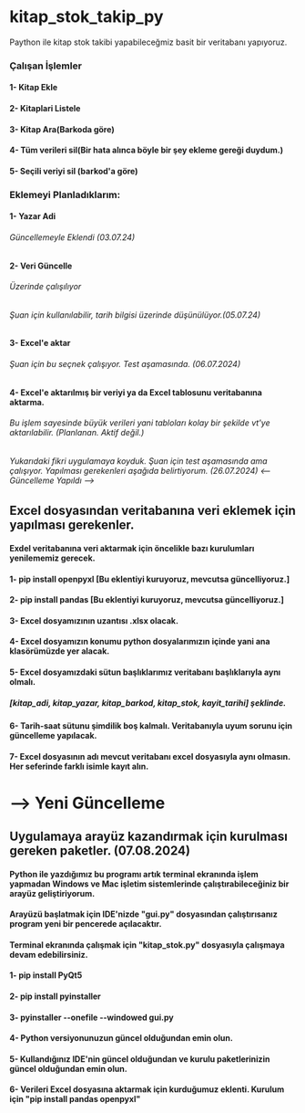 # kitap_stok_takip_py
 Paython ile kitap stok takibi yapabileceğmiz basit bir veritabanı yapıyoruz.

 ### Çalışan İşlemler
 
 #### 1- Kitap Ekle
 #### 2- Kitaplari Listele
 #### 3- Kitap Ara(Barkoda göre)
 #### 4- Tüm verileri sil(Bir hata alınca böyle bir şey ekleme gereği duydum.)
 #### 5- Seçili veriyi sil (barkod'a göre)

 ### Eklemeyi Planladıklarım:

 #### 1- Yazar Adi
 ###### Güncellemeyle Eklendi (03.07.24)
 #### 2- Veri Güncelle
 ###### Üzerinde çalışılıyor
 ###### Şuan için kullanılabilir, tarih bilgisi üzerinde düşünülüyor.(05.07.24)
 #### 3- Excel'e aktar
 ###### Şuan için bu seçnek çalışıyor. Test aşamasında. (06.07.2024)
 #### 4- Excel'e aktarılmış bir veriyi ya da Excel tablosunu veritabanına aktarma.
 ###### Bu işlem sayesinde büyük verileri yani tabloları kolay bir şekilde vt'ye aktarılabilir. (Planlanan. Aktif değil.)
 ###### Yukarıdaki fikri uygulamaya koyduk. Şuan için test aşamasında ama çalışıyor. Yapılması gerekenleri aşağıda belirtiyorum. (26.07.2024) <-- Güncelleme Yapıldı -->

 ## Excel dosyasından veritabanına veri eklemek için yapılması gerekenler.

 #### Exdel veritabanına veri aktarmak için öncelikle bazı kurulumları yenilememiz gerecek.
 #### 1- pip install openpyxl [Bu eklentiyi kuruyoruz, mevcutsa güncelliyoruz.]
 #### 2- pip install pandas [Bu eklentiyi kuruyoruz, mevcutsa güncelliyoruz.]
 #### 3- Excel dosyamızının uzantısı .xlsx olacak.
 #### 4- Excel dosyamızın konumu python dosyalarımızın içinde yani ana klasörümüzde yer alacak.
 #### 5- Excel dosyamızdaki sütun başlıklarımız veritabanı başlıklarıyla aynı olmalı.
 ##### [kitap_adi, kitap_yazar, kitap_barkod, kitap_stok, kayit_tarihi] şeklinde.
 #### 6- Tarih-saat sütunu şimdilik boş kalmalı. Veritabanıyla uyum sorunu için güncelleme yapılacak.
 #### 7- Excel dosyasının adı mevcut veritabanı excel dosyasıyla aynı olmasın. Her seferinde farklı isimle kayıt alın.

 # --> Yeni Güncelleme
 
## Uygulamaya arayüz kazandırmak için kurulması gereken paketler. (07.08.2024)

#### Python ile yazdığımız bu programı artık terminal ekranında işlem yapmadan Windows ve Mac işletim sistemlerinde çalıştırabileceğiniz bir arayüz geliştiriyorum.
#### Arayüzü başlatmak için IDE'nizde "gui.py" dosyasından çalıştırısanız program yeni bir pencerede açılacaktır.
#### Terminal ekranında çalışmak için "kitap_stok.py" dosyasıyla çalışmaya devam edebilirsiniz.

 #### 1- pip install PyQt5
 #### 2- pip install pyinstaller
 #### 3- pyinstaller --onefile --windowed gui.py
 #### 4- Python versiyonunuzun güncel olduğundan emin olun.
 #### 5- Kullandığınız IDE'nin güncel olduğundan ve kurulu paketlerinizin güncel olduğundan emin olun.
 #### 6- Verileri Excel dosyasına aktarmak için kurduğumuz eklenti. Kurulum için "pip install pandas openpyxl"




 
 
